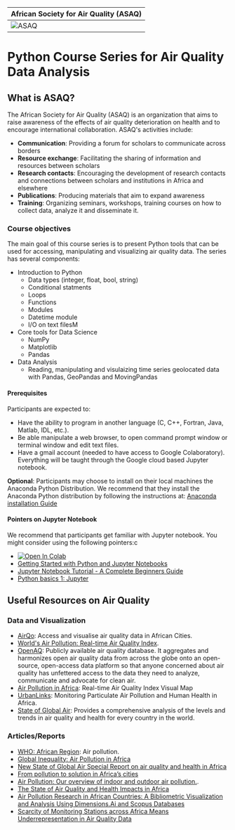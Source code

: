 | African Society for Air Quality (ASAQ) |
| - |
| ![ASAQ](https://www.iybssd2022.org/wp-content/uploads/ASAQ.jpg) |


# Python Course Series for Air Quality Data Analysis

## What is ASAQ?

The African Society for Air Quality (ASAQ) is an organization that 
aims to raise awareness of the effects of air quality deterioration 
on health and to encourage international collaboration. 
ASAQ's activities include: 

- __Communication__: Providing a forum for scholars to communicate across borders 
- __Resource exchange__: Facilitating the sharing of information and resources between scholars 
- __Research contacts__: Encouraging the development of research contacts and connections between scholars and institutions in Africa and elsewhere 
- __Publications__: Producing materials that aim to expand awareness 
- __Training__: Organizing seminars, workshops, training courses on how to collect data, analyze it and disseminate it.

### Course objectives

The main goal of this course series is to present Python tools that can be used for 
accessing, manipulating and visualizing air quality data.
The series has several components:

- Introduction to Python
    - Data types (integer, float, bool, string)
    - Conditional statments
    - Loops
    - Functions
    - Modules
    - Datetime module
    - I/O on text filesM
- Core tools for Data Science
    - NumPy
    - Matplotlib
    - Pandas
- Data Analysis
    - Reading, manipulating and visulaizing time series geolocated data with Pandas, GeoPandas and MovingPandas

#### Prerequisites
Participants are expected to:
- Have the ability to program in another language (C, C++, Fortran, Java, Matlab, IDL, etc.). 
- Be able manipulate a web browser, to open command prompt window or terminal window and edit text files. 
- Have a gmail account (needed to have access to Google Colaboratory). Everything will be taught through the Google cloud based Jupyter notebook.

**Optional**: Participants may choose to install on their local machines the Anaconda Python Distribution.  We recommend that they install the Anaconda Python distribution by following the instructions at: [Anaconda installation Guide](https://docs.continuum.io/anaconda/install/)

#### Pointers on Jupyter Notebook
We recommend that participants get familiar with Jupyter notebook. 
You might consider using the following pointers:c

-  [![Open In Colab](https://colab.research.google.com/assets/colab-badge.svg)](https://colab.research.google.com/github/astg606/py_materials/blob/master/jupyter_notebook/jupyter_notebook_introduction.ipynb)
- [Getting Started with Python and Jupyter Notebooks](https://jckantor.github.io/CBE30338/01.01-Getting-Started-with-Python-and-Jupyter-Notebooks.html)
- [Jupyter Notebook Tutorial - A Complete Beginners Guide](https://www.projectpro.io/data-science-in-python-tutorial/jupyter-notebook-tutorial)
- [Python basics 1: Jupyter](https://training.digitalearthafrica.org/en/latest/python_basics/01_jupyter.html)

## Useful Resources on Air Quality

### Data and Visualization
- [AirQo](https://www.airqo.net/products/analytics): Access and visualise air quality data in African Cities.
- [World's Air Pollution: Real-time Air Quality Index](https://waqi.info/).
- [OpenAQ](https://openaq.org/): Publicly available air quality database. It aggregates and harmonizes open air quality data from across the globe onto an open-source, open-access data platform so that anyone concerned about air quality has unfettered access to the data they need to analyze, communicate and advocate for clean air. 
- [Air Pollution in Africa](https://aqicn.org/map/africa/): Real-time Air Quality Index Visual Map
- [UrbanLinks](https://urban-links.org/project/monitoring-particulate-air-pollution-and-human-health-in-africa/): Monitoring Particulate Air Pollution and Human Health in Africa.
- [State of Global Air](https://www.stateofglobalair.org/): Provides a comprehensive analysis of the levels and trends in air quality and health for every country in the world.


### Articles/Reports
- [WHO: African Region](https://www.afro.who.int/health-topics/air-pollution): Air pollution.
- [Global Inequality: Air Pollution in Africa](https://airqoon.com/resources/global-inequality-air-pollution-in-africa/)
- [New State of Global Air Special Report on air quality and health in Africa](https://www.healtheffects.org/announcements/new-state-global-air-special-report-air-quality-and-health-africa)
- [From pollution to solution in Africa’s cities](https://www.cleanairfund.org/clean-air-africas-cities/)
- [Air Pollution:
Our overview of indoor and outdoor air pollution.](https://ourworldindata.org/air-pollution).
- [The State of Air Quality and Health Impacts in Africa](https://issuu.com/ihme/docs/soga-africa-report)
- [Air Pollution Research in African Countries: A Bibliometric Visualization and Analysis Using Dimensions.Ai and Scopus Databases](https://link.springer.com/chapter/10.1007/978-3-031-50871-4_4)
- [Scarcity of Monitoring Stations across Africa Means Underrepresentation in Air Quality Data](https://www.africa.com/scarcity-of-monitoring-stations-across-africa-means-underrepresentation-in-air-quality-data/)
